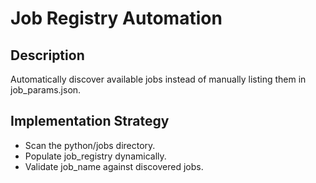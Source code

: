 # Job Registry Automation

## Description
Automatically discover available jobs instead of manually listing them in job_params.json.

## Implementation Strategy
- Scan the python/jobs directory.
- Populate job_registry dynamically.
- Validate job_name against discovered jobs.
